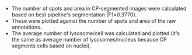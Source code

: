 - The number of spots and area in CP-segmented images were calculated based on best pipeline's segmentation (F1=0.3770).
- These were plotted against the number of spots and area of the raw annotations.
- The average number of lysosome/cell was calculated and plotted (it's the same as average number of lysosomes/nucleus because CP segments cells based on nuclei).

